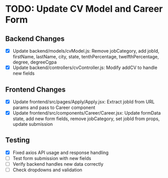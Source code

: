 # TODO: Update CV Model and Career Form

## Backend Changes
- [x] Update backend/models/cvModel.js: Remove jobCategory, add jobId, firstName, lastName, city, state, tenthPercentage, twelfthPercentage, degree, degreeCgpa
- [x] Update backend/controllers/cvController.js: Modify addCV to handle new fields

## Frontend Changes
- [x] Update frontend/src/pages/Apply/Apply.jsx: Extract jobId from URL params and pass to Career component
- [x] Update frontend/src/components/Career/Career.jsx: Update formData state, add new form fields, remove jobCategory, set jobId from props, update submission

## Testing
- [x] Fixed axios API usage and response handling
- [ ] Test form submission with new fields
- [ ] Verify backend handles new data correctly
- [ ] Check dropdowns and validation
